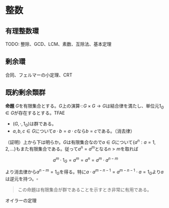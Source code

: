 
# 整数

## 有理整数環

TODO: 整除、GCD、LCM、素数、互除法、基本定理

## 剰余環

合同、フェルマーの小定理、CRT


## 既約剰余類群

__命題__ $G$を有限集合とする。$G$上の演算$\cdot\colon G\times G\rightarrow G$は結合律を満たし、単位元$1_{G}\in G$が存在するとする。TFAE

- $(G, \cdot, 1_{G})$は群である。
- $a, b, c\in G$について$a\cdot b=a\cdot c$なら$b=c$である。（消去律）

（証明）上から下は明らか。$G$は有限集合なので$a\in G$について$\lbrace a^{n} : a=1, 2, \dotsc \rbrace$もまた有限集合である。従って$a^{n}=a^{m}$となる$n\gt m$を取れば

$$
a^{m}\cdot 1_{G}=a^{m}=a^{n}=a^{m}\cdot a^{n-m}
$$

より消去律から$a^{n-m}=1_{G}$を得る。特に$a\cdot a^{m-n-1}=a^{m-n-1}\cdot a=1_{G}$より$a$は逆元を持つ。$\square$

> この命題は有限集合が群であることを示すとき非常に有用である。

オイラーの定理

